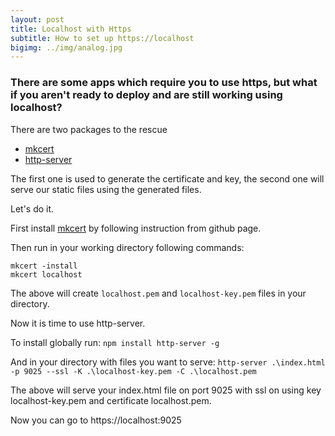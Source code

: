 ```yaml
---
layout: post
title: Localhost with Https
subtitle: How to set up https://localhost
bigimg: ../img/analog.jpg
---
```


### There are some apps which require you to use https, but what if you aren't ready to deploy and are still working using localhost?

There are two packages to the rescue 

- [mkcert](https://github.com/FiloSottile/mkcert)
- [http-server](https://www.npmjs.com/package/http-server)

The first one is used to generate the certificate and key, the second one will serve our static files using the generated files.

Let's do it.

First install [mkcert](https://github.com/FiloSottile/mkcert#installation) by following instruction from github page.

Then run in your working directory following commands:

```
mkcert -install
mkcert localhost
```

The above will create `localhost.pem` and `localhost-key.pem` files in your directory.

Now it is time to use http-server.

To install globally run:
`npm install http-server -g`

And in your directory with files you want to serve:
`http-server .\index.html -p 9025 --ssl -K .\localhost-key.pem -C .\localhost.pem`

The above will serve your index.html file on port 9025 with ssl on using key localhost-key.pem and certificate localhost.pem.

Now you can go to https://localhost:9025
